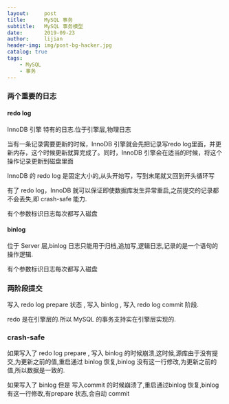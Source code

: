 ```yaml
---
layout:     post
title:      MySQL 事务
subtitle:   MySQL 事务模型
date:       2019-09-23
author:     lijian
header-img: img/post-bg-hacker.jpg
catalog: true
tags:
    - MySQL
    - 事务
---
```


### 两个重要的日志

#### redo log

InnoDB 引擎 特有的日志.位于引擎层,物理日志

当有一条记录需要更新的时候，InnoDB 引擎就会先把记录写redo log里面，并更新内存，这个时候更新就算完成了。同时，InnoDB 引擎会在适当的时候，将这个操作记录更新到磁盘里面
                  
InnoDB 的 redo log 是固定大小的,从头开始写，写到末尾就又回到开头循环写

有了 redo log，InnoDB 就可以保证即使数据库发生异常重启,之前提交的记录都不会丢失,即 crash-safe 能力.
                                    
有个参数标识日志每次都写入磁盘      
                              

#### binlog

位于 Server 层,binlog 日志只能用于归档,追加写,逻辑日志,记录的是一个语句的操作逻辑.

          
有个参数标识日志每次都写入磁盘

### 两阶段提交

写入 redo log prepare 状态 , 写入 binlog , 写入 redo log commit 阶段.

redo 是在引擎层的.所以 MySQL 的事务支持实在引擎层实现的.

### crash-safe

如果写入了 redo log prepare , 写入 binlog 的时候崩溃,这时候,源库由于没有提交,为更新之前的值,重启通过 binlog 恢复,binlog 没有这一行修改,为更新之前的值,所以数据是一致的.

如果写入了 binlog 但是 写入commit 的时候崩溃了,重启通过binlog 恢复,binlog 有这一行修改,有prepare 状态,会自动 commit 


            

